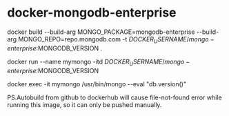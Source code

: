 # docker-mongodb-enterprise

docker build --build-arg MONGO_PACKAGE=mongodb-enterprise --build-arg MONGO_REPO=repo.mongodb.com -t $DOCKER_USERNAME/mongo-enterprise:$MONGODB_VERSION .

docker run --name mymongo -itd $DOCKER_USERNAME/mongo-enterprise:$MONGODB_VERSION

docker exec -it mymongo /usr/bin/mongo --eval "db.version()"

PS.Autobuild from github to dockerhub will cause file-not-found error while running this image, so it can only be pushed manually.
